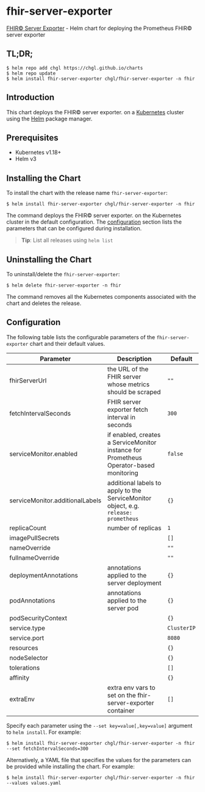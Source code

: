 # fhir-server-exporter

[FHIR© Server Exporter](https://github.com/chgl/fhir-server-exporter) - Helm chart for deploying the Prometheus FHIR© server exporter

## TL;DR;

```console
$ helm repo add chgl https://chgl.github.io/charts
$ helm repo update
$ helm install fhir-server-exporter chgl/fhir-server-exporter -n fhir
```

## Introduction

This chart deploys the FHIR© server exporter. on a [Kubernetes](http://kubernetes.io) cluster using the [Helm](https://helm.sh) package manager.

## Prerequisites

- Kubernetes v1.18+
- Helm v3

## Installing the Chart

To install the chart with the release name `fhir-server-exporter`:

```console
$ helm install fhir-server-exporter chgl/fhir-server-exporter -n fhir
```

The command deploys the FHIR© server exporter. on the Kubernetes cluster in the default configuration. The [configuration](#configuration) section lists the parameters that can be configured during installation.

> **Tip**: List all releases using `helm list`

## Uninstalling the Chart

To uninstall/delete the `fhir-server-exporter`:

```console
$ helm delete fhir-server-exporter -n fhir
```

The command removes all the Kubernetes components associated with the chart and deletes the release.

## Configuration

The following table lists the configurable parameters of the `fhir-server-exporter` chart and their default values.

| Parameter                       | Description                                                                            | Default     |
| ------------------------------- | -------------------------------------------------------------------------------------- | ----------- |
| fhirServerUrl                   | the URL of the FHIR server whose metrics should be scraped                             | `""`        |
| fetchIntervalSeconds            | FHIR server exporter fetch interval in seconds                                         | `300`       |
| serviceMonitor.enabled          | if enabled, creates a ServiceMonitor instance for Prometheus Operator-based monitoring | `false`     |
| serviceMonitor.additionalLabels | additional labels to apply to the ServiceMonitor object, e.g. `release: prometheus`    | `{}`        |
| replicaCount                    | number of replicas                                                                     | `1`         |
| imagePullSecrets                |                                                                                        | `[]`        |
| nameOverride                    |                                                                                        | `""`        |
| fullnameOverride                |                                                                                        | `""`        |
| deploymentAnnotations           | annotations applied to the server deployment                                           | `{}`        |
| podAnnotations                  | annotations applied to the server pod                                                  | `{}`        |
| podSecurityContext              |                                                                                        | `{}`        |
| service.type                    |                                                                                        | `ClusterIP` |
| service.port                    |                                                                                        | `8080`      |
| resources                       |                                                                                        | `{}`        |
| nodeSelector                    |                                                                                        | `{}`        |
| tolerations                     |                                                                                        | `[]`        |
| affinity                        |                                                                                        | `{}`        |
| extraEnv                        | extra env vars to set on the fhir-server-exporter container                            | `[]`        |

Specify each parameter using the `--set key=value[,key=value]` argument to `helm install`. For example:

```console
$ helm install fhir-server-exporter chgl/fhir-server-exporter -n fhir --set fetchIntervalSeconds=300
```

Alternatively, a YAML file that specifies the values for the parameters can be provided while
installing the chart. For example:

```console
$ helm install fhir-server-exporter chgl/fhir-server-exporter -n fhir --values values.yaml
```
